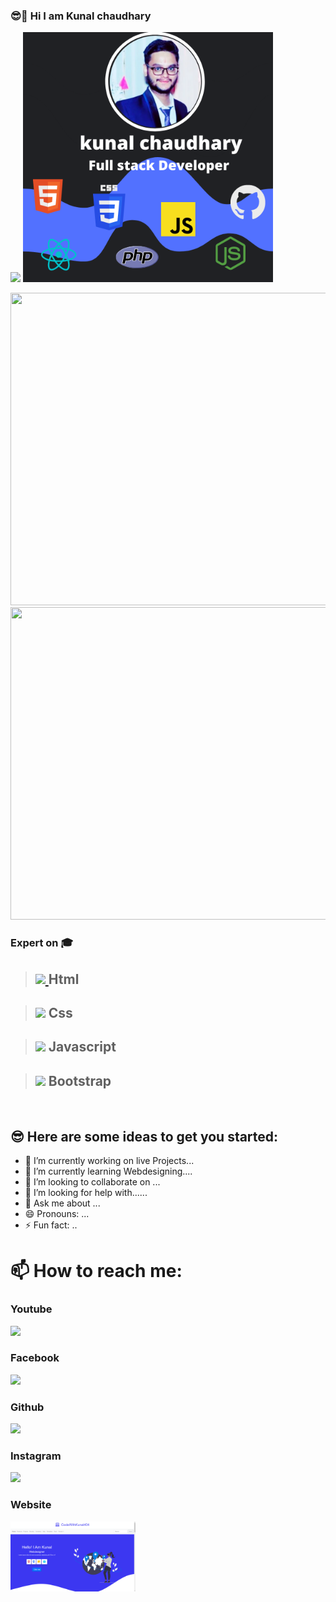 ### 😎🚀 Hi I am Kunal chaudhary 


<img src="https://avatars.githubusercontent.com/u/96905815?s=400&u=553c5881b1c1c05f3243bf2ff49fd054692238b5&v=4" width="400px" >       <img src="https://github.com/codewithkunal404/codewithkunal404/blob/main/Full%20stack%20Developer.png" width="400px" >






<img src="https://images.pexels.com/photos/3987066/pexels-photo-3987066.jpeg?auto=compress&cs=tinysrgb&w=1260&h=750&dpr=1" width="800px" height="500px" >

<img src="https://images.pexels.com/photos/5935794/pexels-photo-5935794.jpeg?auto=compress&cs=tinysrgb&w=1260&h=750&dpr=1" width="800px" height="500px">




### Expert on 🎓

>## <a href="#"> <img src="https://cdn-icons-png.flaticon.com/512/1051/1051277.png" width="50px"> </a> Html

>## <a href="https://github.com/codewithkunal404/css-tutorial"><img src="https://cdn-icons-png.flaticon.com/512/732/732190.png" width="50px"></a> Css

>##  <a href="#"> <img src="https://cdn-icons-png.flaticon.com/512/5968/5968292.png" width="50px"></a> Javascript

>## <a href="#"> <img src="https://cdn-icons-png.flaticon.com/512/5968/5968672.png" width="50px"></a> Bootstrap


<br>












## 😎 Here are some ideas to get you started:

- 🔭 I’m currently working on live Projects...
- 🌱 I’m currently learning Webdesigning....
- 👯 I’m looking to collaborate on ...
- 🤔 I’m looking for help with......
- 💬 Ask me about ...
- 😄 Pronouns: ...
- ⚡ Fun fact: ..

# 📫 How to reach me:

### Youtube 
<a href="https://www.youtube.com/channel/UCPOBQjBYfP1w91Z77pZLbFg"><img src="https://cdn-icons-png.flaticon.com/512/174/174883.png" width="80px" ></a>  

### Facebook
<a href="https://www.facebook.com/photo/?fbid=109013541675751&set=a.109009865009452"><img src="https://cdn-icons-png.flaticon.com/512/733/733547.png" width="80px" ></a>

### Github
<a href="https://github.com/codewithkunal404"><img src="https://cdn-icons-png.flaticon.com/512/270/270798.png" width="80px" ></a>


### Instagram
<a href="https://www.instagram.com/codewithkunal404/"><img src="https://cdn-icons-png.flaticon.com/512/2111/2111463.png" width="80px" ></a>

### Website
<a href="https://codewithkunal404.github.io/"><img src="imageweb.png" width="200px" ></a>

